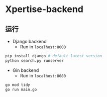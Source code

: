 # Xpertise-backend

## 运行

- Django backend
  - Run in `localhost:8000`

```bash
pip install django # default latest version
python search.py runserver
```

- Gin backend
  - Run in `localhost:8080`

```bash
go mod tidy
go run main.go
```